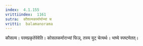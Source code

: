 ```yaml
---
index:  4.1.155
vrittiindex:  1161
sutra:  कौशल्यकार्मार्याभ्यां च
vritti:  balamanorama 
---
```


कौसल्य। परमप्रकृतेरेवेति। कोसलकर्माराभ्यां फिञ्, तस्य युट् चेत्यर्थः। भाष्ये स्पष्टमेतत्। 

